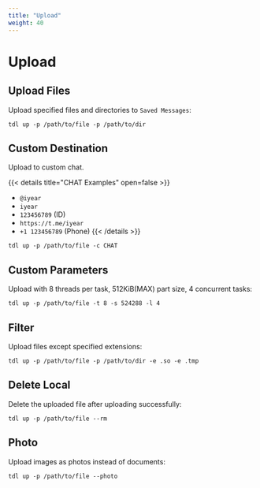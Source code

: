 ```yaml
---
title: "Upload"
weight: 40
---
```


# Upload

## Upload Files

Upload specified files and directories to `Saved Messages`:

```
tdl up -p /path/to/file -p /path/to/dir
```

## Custom Destination

Upload to custom chat.

{{< details title="CHAT Examples" open=false >}}

- `@iyear`
- `iyear`
- `123456789` (ID)
- `https://t.me/iyear`
- `+1 123456789` (Phone)
  {{< /details >}}

```
tdl up -p /path/to/file -c CHAT
```

## Custom Parameters

Upload with 8 threads per task, 512KiB(MAX) part size, 4 concurrent tasks:

```
tdl up -p /path/to/file -t 8 -s 524288 -l 4
```

## Filter

Upload files except specified extensions:

```
tdl up -p /path/to/file -p /path/to/dir -e .so -e .tmp
```

## Delete Local

Delete the uploaded file after uploading successfully:

```
tdl up -p /path/to/file --rm
```

## Photo

Upload images as photos instead of documents:

```
tdl up -p /path/to/file --photo
```


